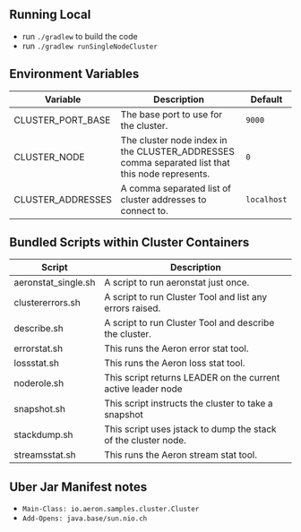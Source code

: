 ## Running Local

- run `./gradlew` to build the code
- run `./gradlew runSingleNodeCluster`

## Environment Variables

| Variable | Description                                                                                     | Default     |
|----------|-------------------------------------------------------------------------------------------------|-------------|
| CLUSTER_PORT_BASE | The base port to use for the cluster.                                                           | `9000`      |
| CLUSTER_NODE | The cluster node index in the CLUSTER_ADDRESSES comma separated list that this node represents. | `0`         |
| CLUSTER_ADDRESSES | A comma separated list of cluster addresses to connect to.                                      | `localhost` |

## Bundled Scripts within Cluster Containers

| Script | Description                                                    |
|--------|----------------------------------------------------------------|
| aeronstat_single.sh | A script to run aeronstat just once.                           |
| clustererrors.sh | A script to run Cluster Tool and list any errors raised.       |
| describe.sh | A script to run Cluster Tool and describe the cluster.         |
| errorstat.sh | This runs the Aeron error stat tool.                                 |
| lossstat.sh | This runs the Aeron loss stat tool.                                  |
| noderole.sh | This script returns LEADER on the current active leader node   |
| snapshot.sh | This script instructs the cluster to take a snapshot           | 
| stackdump.sh | This script uses jstack to dump the stack of the cluster node. |
| streamsstat.sh | This runs the Aeron stream stat tool.                          |

## Uber Jar Manifest notes

- `Main-Class: io.aeron.samples.cluster.Cluster`
- `Add-Opens: java.base/sun.nio.ch`
